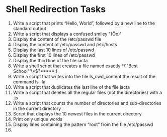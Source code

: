 # Shell Redirection Tasks
1. Write a script that prints “Hello, World”, followed by a new line to the standard output
2. Write a script that displays a confused smiley "(Ôo)' 
3. Display the content of the /etc/passwd file
4. Display the content of /etc/passwd and /etc/hosts
5. Display the last 10 lines of /etc/passwd
6. Display the first 10 lines of /etc/passwd
7. Display the third line of the file iacta 
8. Write a shell script that creates a file named exactly \*\\'"Best School"\'\\*$\?\*\*\*\*\*:)
9. Write a script that writes into the file ls_cwd_content the result of the command ls -la
10. Write a script that duplicates the last line of the file iacta
11. Write a script that deletes all the regular files (not the directories) with a .js
12. Write a script that counts the number of directories and sub-directories in the current directory
13. Script that displays the 10 newest files in the current directory
14. Print only unique words
15. Display lines containing the pattern “root” from the file /etc/passwd
16. 
